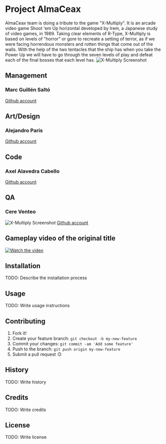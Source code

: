 # Project AlmaCeax
AlmaCeax team is doing a tribute to the game "X-Multiply". It is an arcade video game Shoot 'em Up horizontal developed by Irem, a Japanese study of video games, in 1989. Taking clear elements of R-Type, X-Multiply is based on levels of "horror" or gore to recreate a setting of terror, as if we were facing horrendous monsters and rotten things that come out of the walls. With the help of the two tentacles that the ship has when you take the Power Up we will have to go through the seven levels of play and defeat each of the final bosses that each level has.
![X-Multiply Screenshot](https://1.bp.blogspot.com/-Pibw0zQD_yU/U5HAPLx8ILI/AAAAAAAAJFw/hK_IpkMSy50/s1600/xmultiply+flyer.jpg)
## Management
### Marc Guillén Saltó
[Github account](https://github.com/Marcgs96)
## Art/Design
### Alejandro París 
[Github account](https://github.com/AlejandroParis)
## Code
### Axel Alavedra Cabello
[Github account](https://github.com/AxelAlavedra)
## QA
### Cere Venteo
![X-Multiply Screenshot](https://scontent-mad1-1.xx.fbcdn.net/v/t1.0-9/10455762_10204400120716585_3854011848079828615_n.jpg?oh=adb70a65875b376b3cecce0258b5c562&oe=5B1C1FCE)
[Github account](https://github.com/CereVenteo)

## Gameplay video of the original title
[![Watch the video](https://raw.github.com/GabLeRoux/WebMole/master/ressources/WebMole_Youtube_Video.png)](https://www.youtube.com/watch?v=GcoOZxjrLdk)


## Installation
TODO: Describe the installation process
## Usage
TODO: Write usage instructions
## Contributing
1. Fork it!
2. Create your feature branch: `git checkout -b my-new-feature`
3. Commit your changes: `git commit -am 'Add some feature'`
4. Push to the branch: `git push origin my-new-feature`
5. Submit a pull request :D
## History
TODO: Write history
## Credits
TODO: Write credits
## License
TODO: Write license
